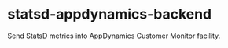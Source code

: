 statsd-appdynamics-backend
==========================

Send StatsD metrics into AppDynamics Customer Monitor facility.
